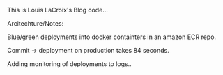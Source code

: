 This is Louis LaCroix's Blog code...

Arcitechture/Notes:

Blue/green deployments into docker containters in an amazon ECR repo.

Commit -> deployment on production takes 84 seconds.

Adding monitoring of deployments to logs..